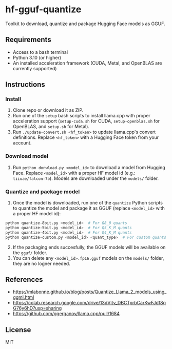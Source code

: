 # hf-gguf-quantize

Toolkit to download, quantize and package Hugging Face models as GGUF.

## Requirements

- Access to a bash terminal
- Python 3.10 (or higher)
- An installed acceleration framework (CUDA, Metal, and OpenBLAS are currently supported)

## Instructions

### Install

1. Clone repo or download it as ZIP.
2. Run one of the `setup` bash scripts to install llama.cpp with proper acceleration support (`setup-cuda.sh` for CUDA, `setup-openblas.sh` for OpenBLAS, and `setup.sh` for Metal).
3. Run `./update-convert.sh <hf_token>` to update llama.cpp's convert definitions. Replace `<hf_token>` with a Hugging Face token from your account.

### Download model

1. Run `python donwload.py <model_id>` to download a model from Hugging Face. Replace `<model_id>` with a proper HF model id (e.g.: `tiiuae/falcon-7b`). Models are downloaded under the `models/` folder.

### Quantize and package model

1. Once the model is downloaded, run one of the `quantize` Python scripts to quantize the model and package it as GGUF (replace `<model_id>` with a proper HF model id):
```bash
python quantize-8bit.py <model_id>  # For Q8_0 quants
python quantize-5bit.py <model_id>  # For Q5_K_M quants
python quantize-4bit.py <model_id>  # For Q4_K_M quants
python quantize-custom.py <model_id> <quant_type>  # For custom quants
```

2. If the packaging ends succesfully, the GGUF models will be available on the `gguf/` folder.
3. You can delete any `<model_id>.fp16.gguf` models on the `models/` folder, they are no logner needed.


## References

- https://mlabonne.github.io/blog/posts/Quantize_Llama_2_models_using_ggml.html
- https://colab.research.google.com/drive/13dVitv_DBCTprbCarKwFJdf8qG76y6hD?usp=sharing
- https://github.com/ggerganov/llama.cpp/pull/1684


## License

MIT
